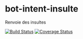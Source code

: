 # bot-intent-insulte

Renvoie des insultes 

[![Build Status](https://travis-ci.org/Netoun/bot-intent-insulte.svg?branch=master)](https://travis-ci.org/Netoun/bot-intent-insulte)
[![Coverage Status](https://coveralls.io/repos/github/Netoun/bot-intent-insulte/badge.svg?branch=master)](https://coveralls.io/github/Netoun/bot-intent-insulte?branch=master)
